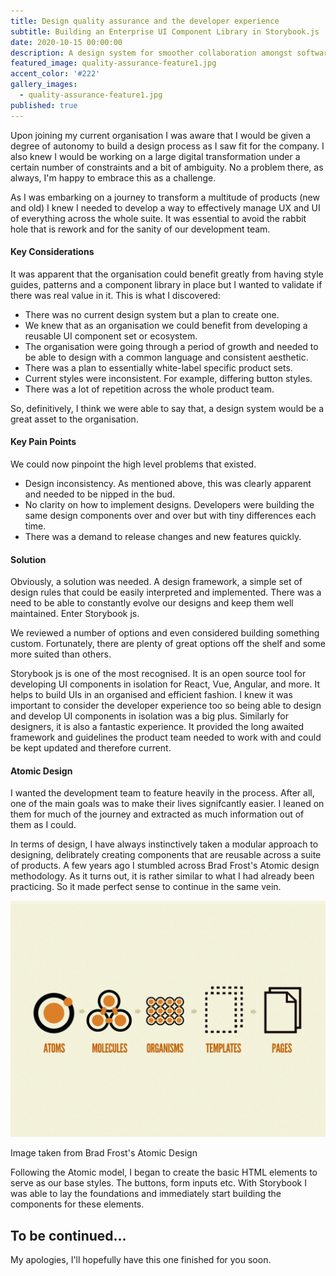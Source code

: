 ```yaml
---
title: Design quality assurance and the developer experience
subtitle: Building an Enterprise UI Component Library in Storybook.js
date: 2020-10-15 00:00:00
description: A design system for smoother collaboration amongst software teams and product scalability.
featured_image: quality-assurance-feature1.jpg
accent_color: '#222'
gallery_images:
  - quality-assurance-feature1.jpg
published: true
---
```


Upon joining my current organisation I was aware that I would be given a degree of autonomy to build a design process as I saw fit for the company.  I also knew I would be working on a large digital transformation under a certain number of constraints and a bit of ambiguity.  No a problem there, as always, I'm happy to embrace this as a challenge.

As I was embarking on a journey to transform a multitude of products (new and old) I knew I needed to develop a way to effectively manage UX and UI of everything across the whole suite.  It was essential to avoid the rabbit hole that is rework and for the sanity of our development team.

#### Key Considerations
It was apparent that the organisation could benefit greatly from having style guides, patterns and a component library in place but I wanted to validate if there was real value in it.  This is what I discovered:

* There was no current design system but a plan to create one.
* We knew that as an organisation we could benefit from developing a reusable UI component set or ecosystem.
* The organisation were going through a period of growth and needed to be able to design with a common language and consistent aesthetic.
* There was a plan to essentially white-label specific product sets.
* Current styles were inconsistent.  For example, differing button styles.
* There was a lot of repetition across the whole product team.

So, definitively, I think we were able to say that, a design system would be a great asset to the organisation.

#### Key Pain Points
We could now pinpoint the high level problems that existed.
* Design inconsistency.  As mentioned above, this was clearly apparent and needed to be nipped in the bud.
* No clarity on how to implement designs.  Developers were building the same design components over and over but with tiny differences each time.
* There was a demand to release changes and new features quickly.

#### Solution
Obviously, a solution was needed.  A design framework, a simple set of design rules that could be easily interpreted and implemented.  There was a need to be able to constantly evolve our designs and keep them well maintained.  Enter Storybook js.

We reviewed a number of options and even considered building something custom.  Fortunately, there are plenty of great options off the shelf and some more suited than others.

Storybook js is one of the most recognised.  It is an open source tool for developing UI components in isolation for React, Vue, Angular, and more. It helps to build UIs in an organised and efficient fashion.  I knew it was important to consider the developer experience too so being able to design and develop UI components in isolation was a big plus. Similarly for designers, it is also a fantastic experience.  It provided the long awaited framework and guidelines the product team needed to work with and could be kept updated and therefore current.

#### Atomic Design
I wanted the development team to feature heavily in the process.  After all, one of the main goals was to make their lives signifcantly easier.  I leaned on them for much of the journey and extracted as much information out of them as I could.

In terms of design, I have always instinctively taken a modular approach to designing, delibrately creating components that are reusable across a suite of products.  A few years ago I stumbled across Brad Frost's Atomic design methodology.  As it turns out, it is rather similar to what I had already been practicing.  So it made perfect sense to continue in the same vein.

![Atomic Design by Brad Frost ](/images/projects/atomic-design-process.png "Atomic Design image from Brad Frost")
<figcaption>Image taken from Brad Frost's Atomic Design</figcaption>

Following the Atomic model, I began to create the basic HTML elements to serve as our base styles.  The buttons, form inputs etc.  With Storybook I was able to lay the foundations and immediately start building the components for these elements.

<!-- Next, the molecules.  Like a search input and button combined.

Organisms - nav

Templates - use a mobile wireframe as an example -->

## To be continued...
My apologies, I'll hopefully have this one finished for you soon.
<!-- #### Summary
Two years ago, there was no way of assuring design consistency and frustration was high amongst the developement team.  Today, we have a constantly evolving design system which is starting to mature.  It helps to relieve unnecessary stress and the product team can create and develop with confidence knowing they have the support of some great tools. -->
